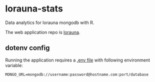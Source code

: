 # lorauna-stats

Data analytics for lorauna mongodb with R.

The web application repo is [lorauna](https://github.com/janikvonrotz/lorauna).

## dotenv config

Running the application requires a [.env file](https://github.com/motdotla/dotenv) with following environment variable:

```
MONGO_URL=mongodb://username:password@hostname.com:port/database
```